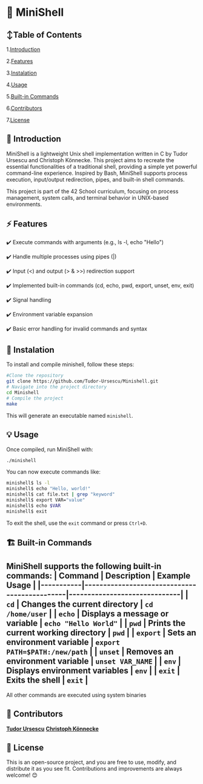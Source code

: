 # 🦪 MiniShell

## ↕️Table of Contents
1.[Introduction](#-introduction)

2.[Features](#-features)

3.[Instalation](#-instalation)

4.[Usage](#-usage)

5.[Built-in Commands](#-built-in-commands)

6.[Contributors](#-contributors)

7.[License](#-license)

## 🏁 Introduction
MiniShell is a lightweight Unix shell implementation written in C by Tudor Ursescu and Christoph Könnecke. This project aims to recreate the essential functionalities of a traditional shell, providing a simple yet powerful command-line experience. Inspired by Bash, MiniShell supports process execution, input/output redirection, pipes, and built-in shell commands.

This project is part of the 42 School curriculum, focusing on process management, system calls, and terminal behavior in UNIX-based environments.
## ⚡ Features
✔️ Execute commands with arguments (e.g., ls -l, echo "Hello")

✔️ Handle multiple processes using pipes (|)

✔️ Input (<) and output (> & >>) redirection support

✔️ Implemented built-in commands (cd, echo, pwd, export, unset, env, exit)

✔️ Signal handling

✔️ Environment variable expansion

✔️ Basic error handling for invalid commands and syntax

## 🔧 Instalation
To install and compile minishell, follow these steps:
```sh
#Clone the repository
git clone https://github.com/Tudor-Ursescu/Minishell.git
# Navigate into the project directory
cd Minishell
# Compile the project
make
```
This will generate an executable named `minishell`.
## 💡 Usage
Once compiled, run MiniShell with:
```sh
./minishell
```
You can now execute commands like:
```sh
minishell$ ls -l
minishell$ echo "Hello, world!"
minishell$ cat file.txt | grep "keyword"
minishell$ export VAR="value"
minishell$ echo $VAR
minishell$ exit
```
To exit the shell, use the `exit` command or press `Ctrl+D`.
## 🏗 Built-in Commands
MiniShell supports the following built-in commands:
| Command   | Description                                  | Example Usage                |
|-----------|----------------------------------------------|------------------------------|
| `cd`      | Changes the current directory               | `cd /home/user`               |
| `echo`    | Displays a message or variable              | `echo "Hello World"`          |
| `pwd`     | Prints the current working directory        | `pwd`                         |
| `export`  | Sets an environment variable                | `export PATH=$PATH:/new/path` |
| `unset`   | Removes an environment variable             | `unset VAR_NAME`              |
| `env`     | Displays environment variables              | `env`                         |
| `exit`    | Exits the shell                             | `exit`                        |
------------------------------------------------------------------------------------------
All other commands are executed using system binaries 
## 👥 Contributors
[**Tudor Ursescu**](https://github.com/Tudor-Ursescu)
[**Christoph Könnecke**](https://github.com/ckonneck-42)
## 📜 License
This is an open-source project, and you are free to use, modify, and distribute it as you see fit. Contributions and improvements are always welcome! 😊